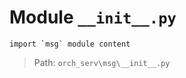 # Module `__init__.py`
```text
import `msg` module content
```

> Path: `orch_serv\msg\__init__.py`